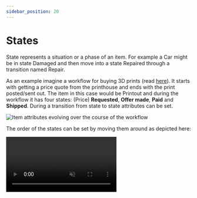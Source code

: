 ```yaml
---
sidebar_position: 20
---
```


# States

State represents a situation or a phase of an item. For example a Car might be in state Damaged and then move into a state Repaired through a transition named Repair. 

As an example imagine a workflow for buying 3D prints (read [here](/docs/smart-contract-builder/items#real-world-example)). It starts with getting a price quote from the printhouse and ends with the print posted/sent out. The item in this case would be Printout and during the workflow it has four states: (Price) **Requested**, **Offer made**, **Paid** and **Shipped**. During a transition from state to state attributes can be set.


<div class="wide">

![Item attributes evolving over the course of the workflow](/img/screens/item_example.png) 


</div>

The order of the states can be set by moving them around as depicted here: 

<video autoplay="autoplay" playsinline="playsinline" muted="muted" loop="loop" controls="controls">
  <source src="/vid/state_reordering2.mp4" type="video/mp4"></source>
  Your browser does not support the video tag.
</video>

